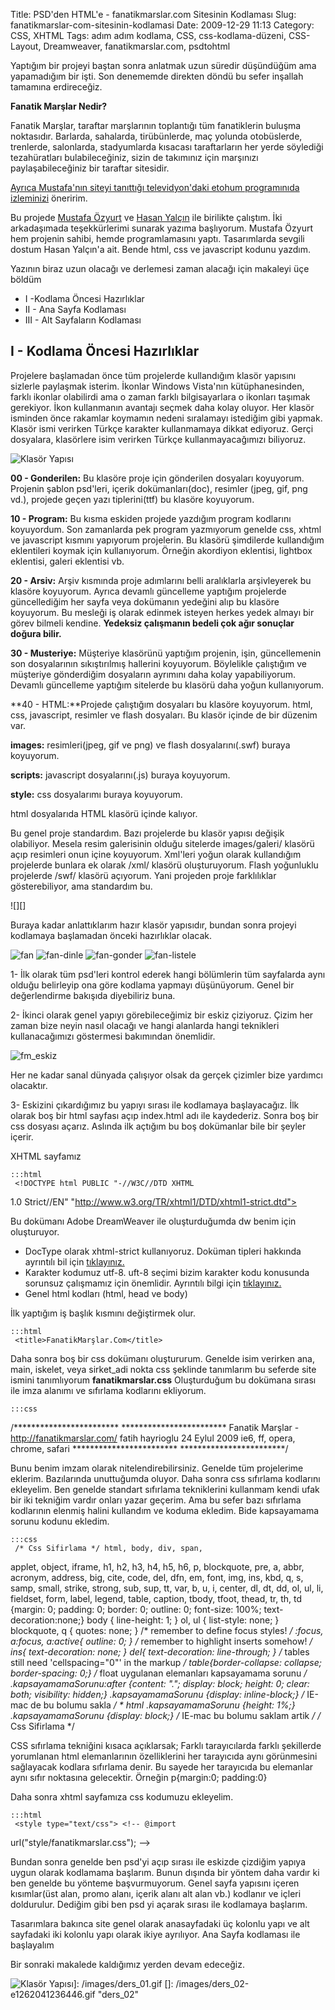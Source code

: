 Title: PSD&#039;den HTML&#039;e - fanatikmarslar.com Sitesinin Kodlaması
Slug: fanatikmarslar-com-sitesinin-kodlamasi
Date: 2009-12-29 11:13
Category: CSS, XHTML
Tags: adım adım kodlama, CSS, css-kodlama-düzeni, CSS-Layout, Dreamweaver, fanatikmarslar.com, psdtohtml

Yaptığım bir projeyi baştan sonra anlatmak uzun süredir düşündüğüm ama
yapamadığım bir işti. Son denememde direkten döndü bu sefer inşallah
tamamına erdireceğiz.

**Fanatik Marşlar Nedir?**

Fanatik Marşlar, taraftar marşlarının toplantığı tüm fanatiklerin
buluşma noktasıdır. Barlarda, sahalarda, tirübünlerde, maç yolunda
otobüslerde, trenlerde, salonlarda, stadyumlarda kısacası taraftarların
her yerde söylediği tezahüratları bulabileceğiniz, sizin de takımınız
için marşınızı paylaşabileceğiniz bir taraftar sitesidir.

[Ayrıca Mustafa'nın siteyi tanıttığı televidyon'daki etohum programınıda izleminizi][] öneririm.

Bu projede [Mustafa Özyurt][] ve [Hasan Yalçın][] ile birilikte
çalıştım. İki arkadaşımada teşekkürlerimi sunarak yazıma başlıyorum.
Mustafa Özyurt hem projenin sahibi, hemde programlamasını yaptı.
Tasarımlarda sevgili dostum Hasan Yalçın'a ait. Bende html, css ve
javascript kodunu yazdım.

Yazının biraz uzun olacağı ve derlemesi zaman alacağı için makaleyi üçe
böldüm

-   I -Kodlama Öncesi Hazırlıklar
-   II - Ana Sayfa Kodlaması
-   III - Alt Sayfaların Kodlaması

## I - Kodlama Öncesi Hazırlıklar

Projelere başlamadan önce tüm projelerde kullandığım klasör yapısını
sizlerle paylaşmak isterim. İkonlar Windows Vista'nın kütüphanesinden,
farklı ikonlar olabilirdi ama o zaman farklı bilgisayarlara o ikonları
taşımak gerekiyor. İkon kullanmanın avantajı seçmek daha kolay oluyor.
Her klasör isminden önce rakamlar koymamın nedeni sıralamayı istediğim
gibi yapmak. Klasör ismi verirken Türkçe karakter kullanmamaya dikkat
ediyoruz. Gerçi dosyalara, klasörlere isim verirken Türkçe
kullanmayacağımızı biliyoruz.

![Klasör Yapısı][]

**00 - Gonderilen:** Bu klasöre proje için gönderilen dosyaları
koyuyorum. Projenin şablon psd'leri, içerik dokümanları(doc), resimler
(jpeg, gif, png vd.), projede geçen yazı tiplerini(ttf) bu klasöre
koyuyorum.

**10 - Program:** Bu kısma eskiden projede yazdığım program kodlarını
koyuyordum. Son zamanlarda pek program yazmıyorum genelde css, xhtml ve
javascript kısmını yapıyorum projelerin. Bu klasörü şimdilerde
kullandığım eklentileri koymak için kullanıyorum. Örneğin akordiyon
eklentisi, lightbox eklentisi, galeri eklentisi vb.

**20 - Arsiv:** Arşiv kısmında proje adımlarını belli aralıklarla
arşivleyerek bu klasöre koyuyorum. Ayrıca devamlı güncelleme yaptığım
projelerde güncellediğim her sayfa veya dokümanın yedeğini alıp bu
klasöre koyuyorum. Bu mesleği iş olarak edinmek isteyen herkes yedek
almayı bir görev bilmeli kendine. **Yedeksiz çalışmanın bedeli çok ağır
sonuçlar doğura bilir.**

**30 - Musteriye:** Müşteriye klasörünü yaptığım projenin, işin,
güncellemenin son dosyalarının sıkıştırılmış hallerini koyuyorum.
Böylelikle çalıştığım ve müşteriye gönderdiğim dosyaların ayrımını daha
kolay yapabiliyorum. Devamlı güncelleme yaptığım sitelerde bu klasörü
daha yoğun kullanıyorum.

**40 - HTML:**Projede çalıştığım dosyaları bu klasöre koyuyorum. html,
css, javascript, resimler ve flash dosyaları. Bu klasör içinde de bir
düzenim var.

**images:** resimleri(jpeg, gif ve png) ve flash dosyalarını(.swf)
buraya koyuyorum.

**scripts:** javascript dosyalarını(.js) buraya koyuyorum.

**style:** css dosyalarımı buraya koyuyorum.

html dosyalarıda HTML klasörü içinde kalıyor.

Bu genel proje standardım. Bazı projelerde bu klasör yapısı değişik
olabiliyor. Mesela resim galerisinin olduğu sitelerde images/galeri/
klasörü açıp resimleri onun içine koyuyorum. Xml'leri yoğun olarak
kullandığım projelerde bunlara ek olarak /xml/ klasörü oluşturuyorum.
Flash yoğunluklu projelerde /swf/ klasörü açıyorum. Yani projeden proje
farklılıklar gösterebiliyor, ama standardım bu.

![][]

Buraya kadar anlattıklarım hazır klasör yapısıdır, bundan sonra projeyi
kodlamaya başlamadan önceki hazırlıklar olacak.

![][1] ![][2] ![][3] ![][4]

1- İlk olarak tüm psd'leri kontrol ederek hangi bölümlerin tüm
sayfalarda aynı olduğu belirleyip ona göre kodlama yapmayı düşünüyorum.
Genel bir değerlendirme bakışıda diyebiliriz buna.

2- İkinci olarak genel yapıyı görebileceğimiz bir eskiz çiziyoruz. Çizim
her zaman bize neyin nasıl olacağı ve hangi alanlarda hangi teknikleri
kullanacağımızı göstermesi bakımından önemlidir.

![][5]

Her ne kadar sanal dünyada çalışıyor olsak da gerçek çizimler bize
yardımcı olacaktır.

3- Eskizini çıkardığımız bu yapıyı sırası ile kodlamaya başlayacağız.
İlk olarak boş bir html sayfası açıp index.html adı ile kaydederiz.
Sonra boş bir css dosyası açarız. Aslında ilk açtığım bu boş dokümanlar
bile bir şeyler içerir.

XHTML sayfamız

	:::html
	 <!DOCTYPE html PUBLIC "-//W3C//DTD XHTML
1.0 Strict//EN" "http://www.w3.org/TR/xhtml1/DTD/xhtml1-strict.dtd">
<html xmlns="http://www.w3.org/1999/xhtml"> <head> <meta
http-equiv="Content-Type" content="text/html; charset=utf-8" />
<title>FanatikMarşlar.Com</title> </head> <body> </body>
</html> 

Bu dokümanı Adobe DreamWeaver ile oluşturduğumda dw benim için
oluşturuyor.

-   DocType olarak xhtml-strict kullanıyoruz. Doküman tipleri hakkında
    ayrıntılı bil için [tıklayınız.][]
-   Karakter kodumuz utf-8. uft-8 seçimi bizim karakter kodu konusunda
    sorunsuz çalışmamız için önemlidir. Ayrıntılı bilgi için
    [tıklayınız.][6]
-   Genel html kodları (html, head ve body)

İlk yaptığım iş başlık kısmını değiştirmek olur.

	:::html
	 <title>FanatikMarşlar.Com</title>


Daha sonra boş bir css dokümanı oluştururum. Genelde isim verirken ana,
main, iskelet, veya sirket_adi nokta css şeklinde tanımlarım bu seferde
site ismini tanımlıyorum **fanatikmarslar.css** Oluşturduğum bu dokümana
sırası ile imza alanımı ve sıfırlama kodlarını ekliyorum.

	:::css
	
/************************
************************ Fanatik Marşlar -
http://fanatikmarslar.com/ fatih hayrioglu 24 Eylul 2009 ie6, ff, opera,
chrome, safari ************************
************************/ 

Bunu benim imzam olarak nitelendirebilirsiniz. Genelde tüm projelerime
eklerim. Bazılarında unuttuğumda oluyor. Daha sonra css sıfırlama
kodlarını ekleyelim. Ben genelde standart sıfırlama tekniklerini
kullanmam kendi ufak bir iki tekniğim vardır onları yazar geçerim. Ama
bu sefer bazı sıfırlama kodlarının elenmiş halini kullandım ve koduma
ekledim. Bide kapsayamama sorunu kodunu ekledim.

	:::css
	 /* Css Sifirlama */ html, body, div, span,
applet, object, iframe, h1, h2, h3, h4, h5, h6, p, blockquote, pre, a,
abbr, acronym, address, big, cite, code, del, dfn, em, font, img, ins,
kbd, q, s, samp, small, strike, strong, sub, sup, tt, var, b, u, i,
center, dl, dt, dd, ol, ul, li, fieldset, form, label, legend, table,
caption, tbody, tfoot, thead, tr, th, td {margin: 0; padding: 0; border:
0; outline: 0; font-size: 100%; text-decoration:none;} body {
line-height: 1; } ol, ul { list-style: none; } blockquote, q { quotes:
none; } /* remember to define focus styles! */ :focus, a:focus,
a:active{ outline: 0; } /* remember to highlight inserts somehow! */
ins{ text-decoration: none; } del{ text-decoration: line-through; } /*
tables still need 'cellspacing="0"' in the markup */
table{border-collapse: collapse; border-spacing: 0;} /* float uygulanan
elemanları kapsayamama sorunu */ .kapsayamamaSorunu:after {content:
"."; display: block; height: 0; clear: both; visibility: hidden;}
.kapsayamamaSorunu {display: inline-block;} /* IE-mac de bu bolumu
sakla  */ * html .kapsayamamaSorunu {height: 1%;} .kapsayamamaSorunu
{display: block;} /* IE-mac bu bolumu saklam artik */ /* Css
Sifirlama */ 

CSS sıfırlama tekniğini kısaca açıklarsak; Farklı tarayıcılarda farklı
şekillerde yorumlanan html elemanlarının özelliklerini her tarayıcıda
aynı görünmesini sağlayacak kodlara sıfırlama denir. Bu sayede her
tarayıcıda bu elemanlar aynı sıfır noktasına gelecektir. Örneğin
p{margin:0; padding:0}

Daha sonra xhtml sayfamıza css kodumuzu ekleyelim.

	:::html
	 <style type="text/css"> <!-- @import
url("style/fanatikmarslar.css"); --> </style> 

Bundan sonra genelde ben psd'yi açıp sırası ile eskizde çizdiğim yapıya
uygun olarak kodlamama başlarım. Bunun dışında bir yöntem daha vardır ki
ben genelde bu yönteme başvurmuyorum. Genel sayfa yapısını içeren
kısımlar(üst alan, promo alanı, içerik alanı alt alan vb.) kodlanır ve
içleri doldurulur. Dediğim gibi ben psd yi açarak sırası ile kodlamaya
başlarım.

Tasarımlara bakınca site genel olarak anasayfadaki üç kolonlu yapı ve
alt sayfadaki iki kolonlu yapı olarak ikiye ayrılıyor. Ana Sayfa
kodlaması ile başlayalım

Bir sonraki makalede kaldığımız yerden devam edeceğiz.

</p>

  [Ayrıca Mustafa'nın siteyi tanıttığı televidyon'daki etohum   programınıda izleminizi]: http://televidyon.com/p/2107/fanatikmarslarcom
  [Mustafa Özyurt]: http://www.websoldier.net/
  [Hasan Yalçın]: http://www.hasanyalcin.com/
  [Klasör Yapısı]: /images/ders_01.gif
    "ders_01"
  ![Klasör Yapısı][]]: /images/ders_01.gif
  []: /images/ders_02-e1262041236446.gif
    "ders_02"
  
  [1]: /images/fan-200x300.jpg "fan"
  
  [2]: /images/fan-dinle-200x300.jpg
    "fan-dinle"
  
  [3]: /images/fan-gonder-200x300.jpg
    "fan-gonder"
  
  [4]: /images/fan-listele-200x300.jpg
    "fan-listele"
  
  [5]: /images/fm_eskiz.gif "fm_eskiz"
  
  [tıklayınız.]: http://www.fatihhayrioglu.com/dogru-doctype-kullanimi/
    "tıklayınız."
  [6]: http://www.makaleci.com/webmaster-yardimcisi/utf-8-nedir-kodlar-karakterler-ve-hakkinda-hersey-418.html
    "tıklayınız."
